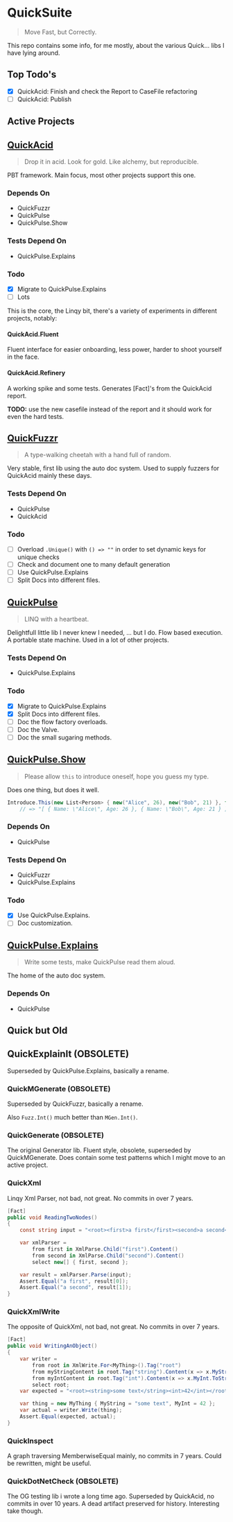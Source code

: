 # QuickSuite
> Move Fast, but Correctly.

This repo contains some info, for me mostly, about the various Quick... libs I have lying around.

## Top Todo's
- [x] QuickAcid: Finish and check the Report to CaseFile refactoring
- [ ] QuickAcid: Publish

## Active Projects

## [QuickAcid](https://github.com/kilfour/QuickAcid)
> Drop it in acid. Look for gold. Like alchemy, but reproducible.

PBT framework. Main focus, most other projects support this one.

### Depends On  
 - QuickFuzzr
 - QuickPulse
 - QuickPulse.Show

### Tests Depend On 
 - QuickPulse.Explains

### Todo
- [x] Migrate to QuickPulse.Explains
- [ ] Lots

This is the core, the Linqy bit, there's a variety of experiments in different projects, notably:

#### QuickAcid.Fluent
Fluent interface for easier onboarding, less power, harder to shoot yourself in the face.

#### QuickAcid.Refinery
A working spike and some tests. Generates [Fact]'s from the QuickAcid report.

**TODO:** use the new casefile instead of the report and it should work for even the hard tests.

## [QuickFuzzr](https://github.com/kilfour/QuickAcid)
> A type-walking cheetah with a hand full of random.

Very stable, first lib using the auto doc system.
Used to supply fuzzers for QuickAcid mainly these days.

### Tests Depend On 
 - QuickPulse
 - QuickAcid

### Todo
- [ ] Overload `.Unique()` with `() => ""` in order to set dynamic keys for unique checks
- [ ] Check and document one to many default generation
- [ ] Use QuickPulse.Explains
- [ ] Split Docs into different files.

## [QuickPulse](https://github.com/kilfour/QuickPulse) 
> LINQ with a heartbeat.

Delightfull little lib I never knew I needed, ... but I do.
Flow based execution. A portable state machine. Used in a lot of other projects.

### Tests Depend On 
 - QuickPulse.Explains

### Todo
- [x] Migrate to QuickPulse.Explains
- [x] Split Docs into different files.
- [ ] Doc the flow factory overloads.
- [ ] Doc the Valve.
- [ ] Doc the small sugaring methods.

## [QuickPulse.Show](https://github.com/kilfour/QuickPulse.Show)
> Please allow `this` to introduce oneself, hope you guess my type.

Does one thing, but does it well.
```csharp
Introduce.This(new List<Person> { new("Alice", 26), new("Bob", 21) }, false);
    // => "[ { Name: \"Alice\", Age: 26 }, { Name: \"Bob\", Age: 21 } ]"
```
### Depends On 
 - QuickPulse

### Tests Depend On 
 - QuickFuzzr
 - QuickPulse.Explains

### Todo
- [x] Use QuickPulse.Explains.
- [ ] Doc customization.

## [QuickPulse.Explains](https://github.com/kilfour/QuickPulse.Explains)
> Write some tests, make QuickPulse read them aloud.

The home of the auto doc system.

### Depends On  
 - QuickPulse

## Quick but Old

## QuickExplainIt (OBSOLETE)
Superseded by QuickPulse.Explains, basically a rename.

### QuickMGenerate (OBSOLETE)
Superseded by QuickFuzzr, basically a rename.

Also `Fuzz.Int()` much better than `MGen.Int()`.

### QuickGenerate (OBSOLETE)
The original Generator lib. Fluent style, obsolete, superseded by QuickMGenerate.
Does contain some test patterns which I might move to an active project.

### QuickXml 
Linqy Xml Parser, not bad, not great. No commits in over 7 years.
```csharp
[Fact]
public void ReadingTwoNodes()
{
    const string input = "<root><first>a first</first><second>a second</second></root>";

    var xmlParser =
        from first in XmlParse.Child("first").Content()
        from second in XmlParse.Child("second").Content()
        select new[] { first, second };

    var result = xmlParser.Parse(input);
    Assert.Equal("a first", result[0]);
    Assert.Equal("a second", result[1]);
}
```

### QuickXmlWrite 
The opposite of QuickXml, not bad, not great. No commits in over 7 years.
```csharp
[Fact]
public void WritingAnObject()
{
    var writer =
        from root in XmlWrite.For<MyThing>().Tag("root")
        from myStringContent in root.Tag("string").Content(x => x.MyString)
        from myIntContent in root.Tag("int").Content(x => x.MyInt.ToString())
        select root;
    var expected = "<root><string>some text</string><int>42</int></root>";

    var thing = new MyThing { MyString = "some text", MyInt = 42 };
    var actual = writer.Write(thing);
    Assert.Equal(expected, actual);
}
```

### QuickInspect
A graph traversing MemberwiseEqual mainly, no commits in 7 years.
Could be rewritten, might be useful.

### QuickDotNetCheck (OBSOLETE)
The OG testing lib i wrote a long time ago. Superseded by QuickAcid, no commits in over 10 years. 
A dead artifact preserved for history. Interesting take though.


